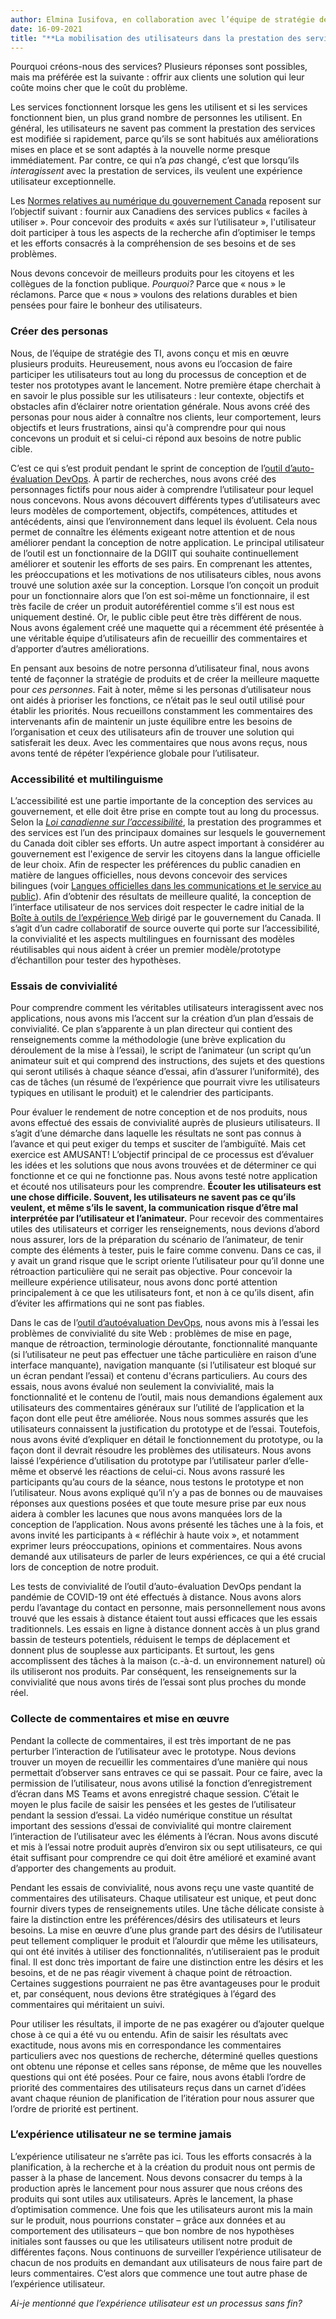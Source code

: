 ```yaml
---
author: Elmina Iusifova, en collaboration avec l’équipe de stratégie des TI
date: 16-09-2021
title: "**La mobilisation des utilisateurs dans la prestation des services**"
---
```


Pourquoi créons-nous des services? Plusieurs réponses sont possibles, mais ma préférée est la suivante : offrir aux clients une solution qui leur coûte moins cher que le coût du problème.

Les services fonctionnent lorsque les gens les utilisent et si les services fonctionnent bien, un plus grand nombre de personnes les utilisent. En général, les utilisateurs ne savent pas comment la prestation des services est modifiée si rapidement, parce qu’ils se sont habitués aux améliorations mises en place et se sont adaptés à la nouvelle norme presque immédiatement. Par contre, ce qui n’a *pas* changé, c’est que lorsqu’ils *interagissent* avec la prestation de services, ils veulent une expérience utilisateur exceptionnelle.

Les [Normes relatives au numérique du gouvernement Canada](https://www.canada.ca/fr/gouvernement/systeme/gouvernement-numerique/normes-numeriques-gouvernement-canada.html) reposent sur l’objectif suivant : fournir aux Canadiens des services publics « faciles à utiliser ». Pour concevoir des produits « axés sur l’utilisateur », l'utilisateur doit participer à tous les aspects de la recherche afin d’optimiser le temps et les efforts consacrés à la compréhension de ses besoins et de ses problèmes.

Nous devons concevoir de meilleurs produits pour les citoyens et les collègues de la fonction publique. *Pourquoi?* Parce que « nous » le réclamons. Parce que « nous » voulons des relations durables et bien pensées pour faire le bonheur des utilisateurs.

### **Créer des personas**

Nous, de l’équipe de stratégie des TI, avons conçu et mis en œuvre plusieurs produits. Heureusement, nous avons eu l’occasion de faire participer les utilisateurs tout au long du processus de conception et de tester nos prototypes avant le lancement. Notre première étape cherchait à en savoir le plus possible sur les utilisateurs : leur contexte, objectifs et obstacles afin d’éclairer notre orientation générale. Nous avons créé des personas pour nous aider à connaître nos clients, leur comportement, leurs objectifs et leurs frustrations, ainsi qu'à comprendre pour qui nous concevons un produit et si celui-ci répond aux besoins de notre public cible.

C’est ce qui s’est produit pendant le sprint de conception de l’[outil d’auto-évaluation DevOps](https://sara-sabr.github.io/ITStrategy/devops-self-assessment.html). À partir de recherches, nous avons créé des personnages fictifs pour nous aider à comprendre l’utilisateur pour lequel nous concevons. Nous avons découvert différents types d’utilisateurs avec leurs modèles de comportement, objectifs, compétences, attitudes et antécédents, ainsi que l’environnement dans lequel ils évoluent. Cela nous permet de connaître les éléments exigeant notre attention et de nous améliorer pendant la conception de notre application. Le principal utilisateur de l’outil est un fonctionnaire de la DGIIT qui souhaite continuellement améliorer et soutenir les efforts de ses pairs. En comprenant les attentes, les préoccupations et les motivations de nos utilisateurs cibles, nous avons trouvé une solution axée sur la conception. Lorsque l’on conçoit un produit pour un fonctionnaire alors que l’on est soi-même un fonctionnaire, il est très facile de créer un produit autoréférentiel comme s’il est nous est uniquement destiné. Or, le public cible peut être très différent de nous. Nous avons également créé une maquette qui a récemment été présentée à une véritable équipe d’utilisateurs afin de recueillir des commentaires et d’apporter d’autres améliorations.

En pensant aux besoins de notre personna d’utilisateur final, nous avons tenté de façonner la stratégie de produits et de créer la meilleure maquette pour *ces personnes*. Fait à noter, même si les personas d’utilisateur nous ont aidés à prioriser les fonctions, ce n’était pas le seul outil utilisé pour établir les priorités. Nous recueillons constamment les commentaires des intervenants afin de maintenir un juste équilibre entre les besoins de l’organisation et ceux des utilisateurs afin de trouver une solution qui satisferait les deux. Avec les commentaires que nous avons reçus, nous avons tenté de répéter l’expérience globale pour l’utilisateur.

### **Accessibilité et multilinguisme**

L’accessibilité est une partie importante de la conception des services au gouvernement, et elle doit être prise en compte tout au long du processus. Selon la [*Loi canadienne sur l’accessibilité*](https://www.canada.ca/fr/emploi-developpement-social/programmes/canada-accessible.html), la prestation des programmes et des services est l’un des principaux domaines sur lesquels le gouvernement du Canada doit cibler ses efforts. Un autre aspect important à considérer au gouvernement est l'exigence de servir les citoyens dans la langue officielle de leur choix. Afin de respecter les préférences du public canadien en matière de langues officielles, nous devons concevoir des services bilingues (voir [Langues officielles dans les communications et le service au public](https://www.canada.ca/fr/secretariat-conseil-tresor/services/valeurs-ethique/langues-officielles/services-public.html)). Afin d’obtenir des résultats de meilleure qualité, la conception de l’interface utilisateur de nos services doit respecter le cadre initial de la [Boîte à outils de l’expérience Web](https://wet-boew.github.io/wet-boew/index-fr.html) dirigé par le gouvernement du Canada. Il s’agit d’un cadre collaboratif de source ouverte qui porte sur l’accessibilité, la convivialité et les aspects multilingues en fournissant des modèles réutilisables qui nous aident à créer un premier modèle/prototype d’échantillon pour tester des hypothèses.

### **Essais de convivialité**

Pour comprendre comment les véritables utilisateurs interagissent avec nos applications, nous avons mis l’accent sur la création d’un plan d’essais de convivialité. Ce plan s’apparente à un plan directeur qui contient des renseignements comme la méthodologie (une brève explication du déroulement de la mise à l’essai), le script de l’animateur (un script qu’un animateur suit et qui comprend des instructions, des sujets et des questions qui seront utilisés à chaque séance d’essai, afin d’assurer l’uniformité), des cas de tâches (un résumé de l’expérience que pourrait vivre les utilisateurs typiques en utilisant le produit) et le calendrier des participants.

Pour évaluer le rendement de notre conception et de nos produits, nous avons effectué des essais de convivialité auprès de plusieurs utilisateurs. Il s’agit d’une démarche dans laquelle les résultats ne sont pas connus à l’avance et qui peut exiger du temps et susciter de l’ambiguïté. Mais cet exercice est AMUSANT! L’objectif principal de ce processus est d’évaluer les idées et les solutions que nous avons trouvées et de déterminer ce qui fonctionne et ce qui ne fonctionne pas. Nous avons testé notre application et écouté nos utilisateurs pour les comprendre. **Écouter les utilisateurs est une chose difficile. Souvent, les utilisateurs ne savent pas ce qu’ils veulent, et même s’ils le savent, la communication risque d’être mal interprétée par l’utilisateur et l’animateur.** Pour recevoir des commentaires utiles des utilisateurs et corriger les renseignements, nous devions d’abord nous assurer, lors de la préparation du scénario de l’animateur, de tenir compte des éléments à tester, puis le faire comme convenu. Dans ce cas, il y avait un grand risque que le script oriente l’utilisateur pour qu’il donne une rétroaction particulière qui ne serait pas objective. Pour concevoir la meilleure expérience utilisateur, nous avons donc porté attention principalement à ce que les utilisateurs font, et non à ce qu’ils disent, afin d’éviter les affirmations qui ne sont pas fiables.

Dans le cas de l’[outil d’autoévaluation DevOps](https://sara-sabr.github.io/auto-evaluation-devops-self-assessment/#/), nous avons mis à l’essai les problèmes de convivialité du site Web : problèmes de mise en page, manque de rétroaction, terminologie déroutante, fonctionnalité manquante (si l’utilisateur ne peut pas effectuer une tâche particulière en raison d’une interface manquante), navigation manquante (si l’utilisateur est bloqué sur un écran pendant l’essai) et contenu d'écrans particuliers. Au cours des essais, nous avons évalué non seulement la convivialité, mais la fonctionnalité et le contenu de l’outil, mais nous demandions également aux utilisateurs des commentaires généraux sur l’utilité de l’application et la façon dont elle peut être améliorée. Nous nous sommes assurés que les utilisateurs connaissent la justification du prototype et de l’essai. Toutefois, nous avons évité d’expliquer en détail le fonctionnement du prototype, ou la façon dont il devrait résoudre les problèmes des utilisateurs. Nous avons laissé l’expérience d’utilisation du prototype par l’utilisateur parler d’elle-même et observé les réactions de celui-ci. Nous avons rassuré les participants qu’au cours de la séance, nous testons le prototype et non l’utilisateur. Nous avons expliqué qu’il n’y a pas de bonnes ou de mauvaises réponses aux questions posées et que toute mesure prise par eux nous aidera à combler les lacunes que nous avons manquées lors de la conception de l’application. Nous avons présenté les tâches une à la fois, et avons invité les participants à « réfléchir à haute voix », et notamment exprimer leurs préoccupations, opinions et commentaires. Nous avons demandé aux utilisateurs de parler de leurs expériences, ce qui a été crucial lors de conception de notre produit.

Les tests de convivialité de l’outil d’auto-évaluation DevOps pendant la pandémie de COVID-19 ont été effectués à distance. Nous avons alors perdu l’avantage du contact en personne, mais personnellement nous avons trouvé que les essais à distance étaient tout aussi efficaces que les essais traditionnels. Les essais en ligne à distance donnent accès à un plus grand bassin de testeurs potentiels, réduisent le temps de déplacement et donnent plus de souplesse aux participants. Et surtout, les gens accomplissent des tâches à la maison (c.-à-d. un environnement naturel) où ils utiliseront nos produits. Par conséquent, les renseignements sur la convivialité que nous avons tirés de l’essai sont plus proches du monde réel.

### **Collecte de commentaires et mise en œuvre**

Pendant la collecte de commentaires, il est très important de ne pas perturber l’interaction de l’utilisateur avec le prototype. Nous devions trouver un moyen de recueillir les commentaires d’une manière qui nous permettait d’observer sans entraves ce qui se passait. Pour ce faire, avec la permission de l’utilisateur, nous avons utilisé la fonction d’enregistrement d’écran dans MS Teams et avons enregistré chaque session. C’était le moyen le plus facile de saisir les pensées et les gestes de l’utilisateur pendant la session d’essai. La vidéo numérique constitue un résultat important des sessions d’essai de convivialité qui montre clairement l’interaction de l’utilisateur avec les éléments à l’écran. Nous avons discuté et mis à l’essai notre produit auprès d’environ six ou sept utilisateurs, ce qui était suffisant pour comprendre ce qui doit être amélioré et examiné avant d’apporter des changements au produit.

Pendant les essais de convivialité, nous avons reçu une vaste quantité de commentaires des utilisateurs. Chaque utilisateur est unique, et peut donc fournir divers types de renseignements utiles. Une tâche délicate consiste à faire la distinction entre les préférences/désirs des utilisateurs et leurs besoins. La mise en œuvre d’une plus grande part des désirs de l’utilisateur peut tellement compliquer le produit et l’alourdir que même les utilisateurs, qui ont été invités à utiliser des fonctionnalités, n’utiliseraient pas le produit final. Il est donc très important de faire une distinction entre les désirs et les besoins, et de ne pas réagir vivement à chaque point de rétroaction. Certaines suggestions pourraient ne pas être avantageuses pour le produit et, par conséquent, nous devions être stratégiques à l’égard des commentaires qui méritaient un suivi.

Pour utiliser les résultats, il importe de ne pas exagérer ou d’ajouter quelque chose à ce qui a été vu ou entendu. Afin de saisir les résultats avec exactitude, nous avons mis en correspondance les commentaires particuliers avec nos questions de recherche, déterminé quelles questions ont obtenu une réponse et celles sans réponse, de même que les nouvelles questions qui ont été posées. Pour ce faire, nous avons établi l’ordre de priorité des commentaires des utilisateurs reçus dans un carnet d’idées avant chaque réunion de planification de l’itération pour nous assurer que l’ordre de priorité est pertinent.

### **L’expérience utilisateur ne se termine jamais**

L’expérience utilisateur ne s’arrête pas ici. Tous les efforts consacrés à la planification, à la recherche et à la création du produit nous ont permis de passer à la phase de lancement. Nous devons consacrer du temps à la production après le lancement pour nous assurer que nous créons des produits qui sont utiles aux utilisateurs. Après le lancement, la phase d’optimisation commence. Une fois que les utilisateurs auront mis la main sur le produit, nous pourrions constater – grâce aux données et au comportement des utilisateurs – que bon nombre de nos hypothèses initiales sont fausses ou que les utilisateurs utilisent notre produit de différentes façons. Nous continuons de surveiller l’expérience utilisateur de chacun de nos produits en demandant aux utilisateurs de nous faire part de leurs commentaires. C’est alors que commence une tout autre phase de l’expérience utilisateur.

*Ai-je mentionné que l’expérience utilisateur est un processus sans fin?*
